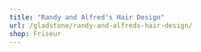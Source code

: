 ```yaml
---
title: "Randy and Alfred's Hair Design"
url: /gladstone/randy-and-alfreds-hair-design/
shop: Friseur
---
```

